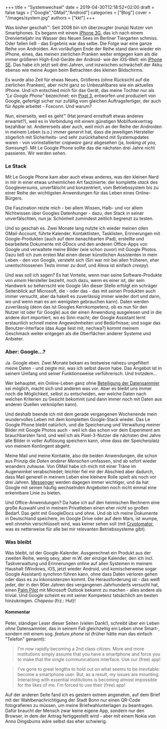 +++
title = "Systemwechsel"
date = 2019-04-30T12:18:52+02:00
draft = false
tags = ["Google","GMail","Android"]
categories = ["Blog"]
cover = "/images/system.jpg"
authors = ["kkl"]
+++

Was bisher geschah&trade;: Seit 2008 bin ich überzeugter (nunja) Nutzer von Smartphones. Es begann mit einem [iPhone 3G](https://de.wikipedia.org/wiki/IPhone_3G), das ich nach einem Dreivierteljahr ins Wasser des Neuen Sees im Berliner Tiergarten schmiss. Oder fallen ließ - das Ergebnis war das selbe. Die Folge war eine ganze Reihe von Androiden. Am vorläufigen Ende der Reihe stand dann wieder ein iPhone, eines, das meinen zierlichen Pranken weiter entgegen kam als die immer größeren High-End-Geräte der Android- wie der iOS-Welt: ein [iPhone SE](https://de.wikipedia.org/wiki/IPhone_SE). Das habe ich jetzt seit drei Jahren, und inzwischen schwächelt der Akku ebenso wie meine Augen beim Betrachten des kleinen Bildschirms.

Es wurde also Zeit für etwas Neues, Größeres (ohne Rücksicht auf die zierlichen Pranken), aber nicht ganz so Unbezahlbares wie ein aktuelles iPhone. Und ich entschied mich für das Gerät, das meine Tochter nur als *"Le Google Phone"* bezeichnet: ein [Pixel 3](https://de.wikipedia.org/wiki/Google_Pixel_3), entworfen und produziert von Google, gefertigt sicher nur zufällig vom gleichen Auftragsfertiger, der auch für Apple arbeitet - Foxconn. Und warum?

Nun, einerseits, weil es geht&trade; (Hat jemand ernsthaft etwas anderes erwartet?), weil es in Verbindung mit einem günstigen Mobilfunkvertrag bezahlbar ist. Andererseits aber auch, weil mich an der Reihe der Androiden in meinem Leben (s.o.) immer genervt hat, dass die jeweiligen Hersteller zögerlich mit Sicherheits- und sehr zurückhaltend mit Systemupdates waren - von vorinstallierter *crapware* ganz abgesehen (ja, *looking at you, Samsung*!). Mit Le Google Phone sollte das die nächsten drei Jahre nicht passieren. Wir werden sehen.

### Le Stack

Mit Le Google Phone kam aber auch etwas anderes, was den kleinen Nerd in mir in einer etwas unheimlichen Art faszinierte: der komplette *stack* des Googleversums, unverfälscht und konzentriert, vom Betriebssystem bis zu einer Reihe der wichtigsten Anwendungen für das Leben eines Online-Bürgers.

Die Faszination reizte mich - bei allem Wissen, Halb- und vor allem Nichtwissen über Googles Datenhunger - dazu, den Stack in seiner unverfälschten, nun ja: Schönheit zumindest zeitlich begrenzt zu testen.

Und so geschah es. Zwei Monate lang nutzte ich wieder meinen ollen GMail-Account, führte Kalender, Kontaktlisten, Tasklisten, Erinnerungen mit Google-Produkten (auch auf dem benachbarten iPad), erstellte und bearbeitete Dokumente mit GDocs und den anderen Office-Apps von Google und verwaltete meine Bilder (wie schon zuvor) mit Google Photos. Dazu ließ ich zum ersten Mal einen dieser künstlichen Assistenten in mein Leben - den von Google, versteht sich (Siri war mir bei allen früheren, eher unentschlossenen Tests immer zu doof, und Alexa ist einfach *creepy*).

Und was soll ich sagen? Es hat Vorteile, wenn man seine Software-Produkte von *einem* Hersteller bezieht, noch dazu, wenn es einer ist, der sein Handwerk so beherrscht wie Google (An dieser Stelle erfolgt ein schräger Seitenblick auf Microsoft, die - oder das - das mit seinen Produkten auch immer versucht, aber da hakelt es zuverlässig immer wieder dort und dann, wo und wenn man es am wenigsten gebrauchen kann). Daten werden zuverlässig (denn das ist Googles Kernkompetenz, ob es nun für den Nutzer ist oder für Google) aus der einen Anwendung ausgelesen und in die andere dort importiert, wo es Sinn macht; der Google Assistant lernt erstaunlich schnell meine Angewohnheiten und Bedürfnisse; und sogar das Benutzer-Interface (das Auge liest mit, nechwa?) kommt meinem Geschmack weiter entgegen als die Oberflächen anderer Systeme und Anbieter.

### Aber: Google...?

Ja. Google eben. Zwei Monate bekam es testweise nahezu ungefiltert meine Daten - und zeigte mir, was ich selbst davon habe. Das Angebot ist in seinem Umfang und seiner Funktionsweise verführerisch. Und trotzdem...

Wer behauptet, ein Online-Leben ganz ohne [Beteiligung der Datensammler](../google-und-der-ganze-rest/) sei möglich, macht sich und anderen was vor. Aber es bleibt uns immer noch die Möglichkeit, selbst zu entscheiden, wer welche Daten nach welchen Kriterien zu Gesicht bekommt (und dann immer noch mit Daten aus anderen Quellen verknüpfen kann).

Und deshalb beende ich mit dem gerade vergangenen Wochenende mein wundervolles Leben mit dem kompletten Google-Stack wieder. Das Le Google Phone bleibt natürlich, und die Speicherung und Verwaltung meiner Bilder mit Google Photos auch - weil ich das schon vor dem Experiment am brauchbarsten fand, und weil ich als Pixel-3-Nutzer die nächsten drei Jahre alle Bilder in voller Auflösung speichern kann, ohne dass der Speicherplatz von meinem Kontingent abgeht.

Meine Mail und meine Kontakte, also die beiden Anwendungen, die schon aus Prinzip die *Daten anderer Menschen* umfassen, sind ab sofort wieder woanders zuhause. Von GMail habe ich mich mit einer Träne im Augenwinkel verabschiedet; leichter fiel mir der Abschied aber dadurch, dass Mail generell in meinem Leben eine kleinere Rolle spielt als noch vor drei Jahren. [Messenger](../die-messenger-tabelle/) werden dagegen immer wichtiger, und da hat Google mit seinen häufig wechselnden Angeboten noch nicht einmal eine erkennbare Linie zu bieten.

Und Office-Anwendungen? Da habe ich auf den heimischen Rechnern eine große Auswahl und in meinem Privatleben einen eher nicht so großen Bedarf. Das geht mit GoogleDocs und ohne. Und ob ich meine Dokumente in Deutschland speichere, im Google Drive oder auf dem Mars, ist wumpe, weil ohnehin verschlüsselt wird, was keiner sehen soll (mit [Cryptomator](https://cryptomator.org/de/), was es netterweise für alle bei mir relevanten Betriebssysteme gibt).

### Was bleibt

Was bleibt, ist der Google-Kalender. Ausgerechnet ein Produkt aus der zweiten Reihe, wenig sexy, aber m.W. der einzige Kalender, den ich incl. Taskverwaltung und Erinnerungen online auf allen Systemen in meinem Haushalt (Windows, iOS, jetzt wieder Android, und komischerweise sogar Google Assistant) synchron führen kann, ohne dass Daten verloren gehen oder dass es zu Inkonsistenzen kommt. Die Herausforderung ist - das weiß jeder, der in den 90er Jahren des vergangenen Jahrhunderts versucht hat, einen [Palm Pilot](https://de.wikipedia.org/wiki/Palm_Pilot) mit Microsoft Outlook bekannt zu machen - alles andere als trivial. Und Google scheint es mit seiner Kompetenz tatsächlich am besten hinzukriegen. *Chapeau* (frz.: Hut)!

#### Kommentar

Peter, ständiger Leser dieser Seiten (vielen Dank!), schreibt über ein Leben *ohne* Datensammler, das in seinem Fall gleichzeitig ein Leben ohne Smart-, sondern mit einem sog. *feature phone* ist (früher hätte man das einfach "Telefon" genannt):

> I'm now rapidly becoming a 2nd class citizen. More and more institutions simply assume that you have a smartphone and force you to make that the single communications interface. Use our (free) app!

> I've gone to great lengths to hold out on what seems to be inevitable: become a smartphone user. But, as a result, my issues are mounting. Interacting with essential institutions is becoming almost impossible for the likes of me. I'm forced to use their (free) app!

Auf der anderen Seite fand ich es gestern extrem angenehm, auf dem Brief mit der Wahlbenachrichtigung der Stadt Bonn nur einen QR-Code fotografieren zu müssen, um meine Briefwahlunterlagen zu beantragen. Dafür braucht der Mensch zwar keine eigene App, sondern nur den Browser, in dem der Antrag fertiggestellt wird - aber mit einem Nokia von Anno Dingsbums wäre selbst das eher schwierig.
